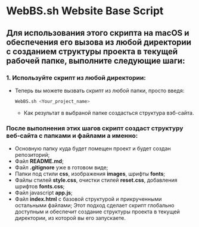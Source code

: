 # WebBS.sh Website Base Script
## Для использования этого скрипта на macOS и обеспечения его вызова из любой директории с созданием структуры проекта в текущей рабочей папке, выполните следующие шаги:

### 1. **Используйте скрипт из любой директории**:
   - Теперь вы можете вызвать скрипт из любой папки, просто введя:
     ```bash
     WebBS.sh <Your_project_name>
     ```
     - Как результат в выбраной папке создасться структура вэб-сайта.

### После выполнения этих шагов скрипт создаст структуру веб-сайта с папками и файлами а именно:
- Основную папку куда будет помещен проект и будет создан репозиторий;
- Файл **README.md**;
- Файл **.gitignore** уже в готовом виде;
- Папки под стили **css**, изображения **images**, шрифты **fonts**;
- Файлы стилей **style.css**, очистки стилей **reset.css**, добавления шрифтов **fonts.css**; 
- Файл javascript **app.js**;
- Файл **index.html** с базовой структурой и прикрученными остальными файлами;
 Этот подход сделает скрипт глобально доступным и обеспечит создание структуры проекта в текущей директории, из которой вы его запускаете.